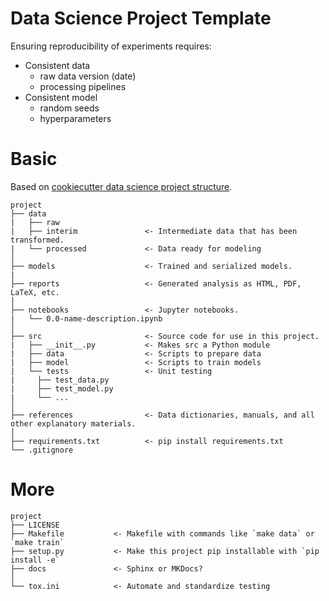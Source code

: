 # Data Science Project Template
Ensuring reproducibility of experiments requires:
- Consistent data
    - raw data version (date)
    - processing pipelines
- Consistent model 
    - random seeds
    - hyperparameters
  
# Basic
Based on [cookiecutter data science project structure](https://drivendata.github.io/cookiecutter-data-science/).
```
project
├── data                      
|   ├── raw                       
|   ├── interim               <- Intermediate data that has been transformed.      
|   └── processed             <- Data ready for modeling
│
├── models                    <- Trained and serialized models.
|
├── reports                   <- Generated analysis as HTML, PDF, LaTeX, etc.
│
├── notebooks                 <- Jupyter notebooks.
|   └── 0.0-name-description.ipynb
│
├── src                       <- Source code for use in this project.
|   ├── __init__.py           <- Makes src a Python module
|   ├── data                  <- Scripts to prepare data
|   ├── model                 <- Scripts to train models
|   └── tests                 <- Unit testing
|     ├── test_data.py                  
|     ├── test_model.py                
|     └── ...
│
├── references                <- Data dictionaries, manuals, and all other explanatory materials.
│
├── requirements.txt          <- pip install requirements.txt
└── .gitignore
```

# More
```
project  
├── LICENSE
├── Makefile           <- Makefile with commands like `make data` or `make train`
├── setup.py           <- Make this project pip installable with `pip install -e`
├── docs               <- Sphinx or MKDocs?
│
└── tox.ini            <- Automate and standardize testing
```
